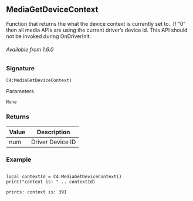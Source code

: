 ## MediaGetDeviceContext

Function that returns the what the device context is currently set to.  If “0” then all media APIs are using the current driver’s device id. This API should not be invoked during OnDriverInit.

###### Available from 1.6.0


### Signature

`C4:MediaGetDeviceContext)`

Parameters

`None`


### Returns

| Value | Description |
| --- | --- |
| num  | Driver Device ID |



### Example
```

local contextId = C4:MediaGetDeviceContext()
print("context is: " .. contextId)

prints: context is: 391
```